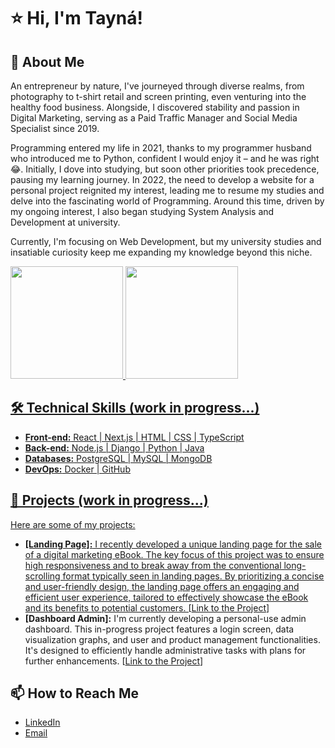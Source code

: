 # ⭐ Hi, I'm Tayná!

## 🚀 About Me
An entrepreneur by nature, I've journeyed through diverse realms, from photography to t-shirt retail and screen printing, even venturing into the healthy food business. Alongside, I discovered stability and passion in Digital Marketing, serving as a Paid Traffic Manager and Social Media Specialist since 2019.

Programming entered my life in 2021, thanks to my programmer husband who introduced me to Python, confident I would enjoy it – and he was right 😂. Initially, I dove into studying, but soon other priorities took precedence, pausing my learning journey. In 2022, the need to develop a website for a personal project reignited my interest, leading me to resume my studies and delve into the fascinating world of Programming. Around this time, driven by my ongoing interest, I also began studying System Analysis and Development at university.

Currently, I'm focusing on Web Development, but my university studies and insatiable curiosity keep me expanding my knowledge beyond this niche.

<div>
<a href="https://github.com/tayreis">
<img loading="lazy" height="180em" src="https://github-readme-stats.vercel.app/api/top-langs/?username=tayreis&layout=compact&langs_count=7&theme=radical"/>
<img loading="lazy" height="180em" src="https://github-readme-stats.vercel.app/api?username=tayreis&theme=radical&show_icons=true"/>
</div>

## 🛠️ Technical Skills (work in progress...)
- **Front-end:** React | Next.js | HTML | CSS | TypeScript
- **Back-end:** Node.js | Django | Python | Java
- **Databases:** PostgreSQL | MySQL | MongoDB
- **DevOps:** Docker | GitHub

## 💼 Projects (work in progress...)
Here are some of my projects:
- **[Landing Page]:** I recently developed a unique landing page for the sale of a digital marketing eBook. The key focus of this project was to ensure high responsiveness and to break away from the conventional long-scrolling format typically seen in landing pages. By prioritizing a concise and user-friendly design, the landing page offers an engaging and efficient user experience, tailored to effectively showcase the eBook and its benefits to potential customers. [[Link to the Project](https://github.com/tayreis/lp-a-chave-do-lucro-digital)]
- **[Dashboard Admin]:** I'm currently developing a personal-use admin dashboard. This in-progress project features a login screen, data visualization graphs, and user and product management functionalities. It's designed to efficiently handle administrative tasks with plans for further enhancements. [[Link to the Project](https://github.com/tayreis/dashboard)]

## 📫 How to Reach Me
- [LinkedIn](https://www.linkedin.com/in/taynareis/)
- [Email](taynareis07@gmail.com)

